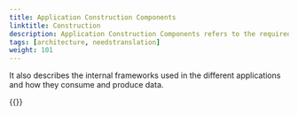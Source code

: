 ```yaml
---
title: Application Construction Components
linktitle: Construction 
description: Application Construction Components refers to the required components and configurations needed to create the different applications in the different solutions.
tags: [architecture, needstranslation]
weight: 101
---
```


It also describes the internal frameworks used in the different applications and how they consume and produce data.

{{<children />}}

